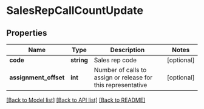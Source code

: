 # SalesRepCallCountUpdate

## Properties
Name | Type | Description | Notes
------------ | ------------- | ------------- | -------------
**code** | **string** | Sales rep code | [optional] 
**assignment_offset** | **int** | Number of calls to assign or release for this representative | [optional] 

[[Back to Model list]](../README.md#documentation-for-models) [[Back to API list]](../README.md#documentation-for-api-endpoints) [[Back to README]](../README.md)


